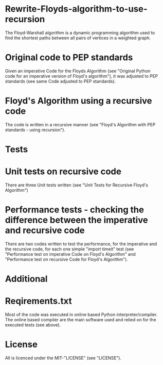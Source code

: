 # Rewrite-Floyds-algorithm-to-use-recursion
The Floyd-Warshall algorithm is a dynamic programming algorithm used to find the shortest paths between all pairs of vertices in a weighted graph.

# Original code to PEP standards
Given an imperative Code for the Floyds Algorithm (see "Original Python code for an imperative version of Floyd's algorithm"), it was adjusted to PEP standards (see same Code adjusted to PEP standards).
# Floyd's Algorithm using a recursive code
The code is written in a recursive manner (see "Floyd's Algorithm with PEP standards - using recursion"). 

# Tests
# Unit tests on recursive code
There are three Unit tests written (see "Unit Tests for Recursive Floyd's Algorithm")
# Performance tests - checking the difference between the imperative and recursive code
There are two codes written to test the performance, for the imperative and the recursive code, for each one simple "import timeit" test (see "Performance test on imperative Code on Floyd's Algorithm" and "Performance test on recursive Code for Floyd's Algorithm").

# Additional 
# Reqirements.txt
Most of the code was executed in online based Python interpreter/compiler. The online based compiler are the main software used and relied on for the executed tests (see above).

# License
All is licenced under the MIT-"LICENSE" (see "LICENSE").
